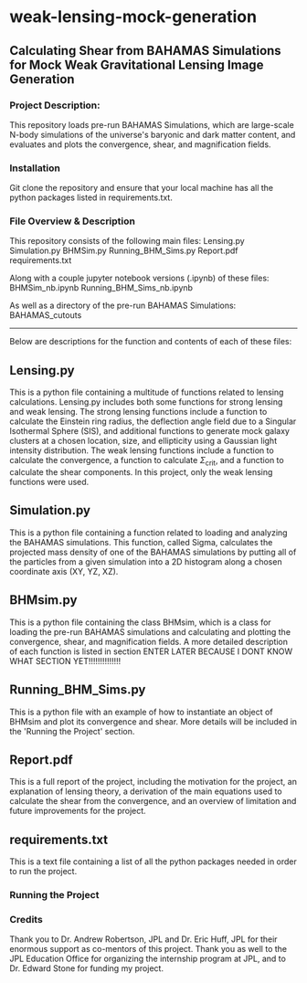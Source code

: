 # weak-lensing-mock-generation

## Calculating Shear from BAHAMAS Simulations for Mock Weak Gravitational Lensing Image Generation

### Project Description:
This repository loads pre-run BAHAMAS Simulations, which are large-scale N-body simulations of the universe's baryonic and dark matter content, and evaluates and plots the convergence, shear, and magnification fields.

### Installation
Git clone the repository and ensure that your local machine has all the python packages listed in requirements.txt.

### File Overview & Description
This repository consists of the following main files:
Lensing.py
Simulation.py
BHMSim.py
Running_BHM_Sims.py
Report.pdf
requirements.txt


Along with a couple jupyter notebook versions (.ipynb) of these files:
BHMSim_nb.ipynb
Running_BHM_Sims_nb.ipynb

As well as a directory of the pre-run BAHAMAS Simulations:
BAHAMAS_cutouts

-------------------------

Below are descriptions for the function and contents of each of these files:

Lensing.py
----------
This is a python file containing a multitude of functions related to lensing calculations. Lensing.py includes both some functions for strong lensing and weak lensing. The strong lensing functions include a function to calculate the Einstein ring radius, the deflection angle field due to a Singular Isothermal Sphere (SIS), and additional functions to generate mock galaxy clusters at a chosen location, size, and ellipticity using a Gaussian light intensity distribution. The weak lensing functions include a function to calculate the convergence, a function to calculate $\Sigma_{\mathrm{crit}}$, and a function to calculate the shear components. In this project, only the weak lensing functions were used.

Simulation.py
-------------
This is a python file containing a function related to loading and analyzing the BAHAMAS simulations. This function, called Sigma, calculates the projected mass density of one of the BAHAMAS simulations by putting all of the particles from a given simulation into a 2D histogram along a chosen coordinate axis (XY, YZ, XZ).

BHMsim.py
---------
This is a python file containing the class BHMsim, which is a class for loading the pre-run BAHAMAS simulations and calculating and plotting the convergence, shear, and magnification fields. A more detailed description of each function is listed in section ENTER LATER BECAUSE I DONT KNOW WHAT SECTION YET!!!!!!!!!!!!!!

Running_BHM_Sims.py
-------------------
This is a python file with an example of how to instantiate an object of BHMsim and plot its convergence and shear. More details will be included in the 'Running the Project' section.

Report.pdf
----------
This is a full report of the project, including the motivation for the project, an explanation of lensing theory, a derivation of the main equations used to calculate the shear from the convergence, and an overview of limitation and future improvements for the project.

requirements.txt
----------------
This is a text file containing a list of all the python packages needed in order to run the project.


### Running the Project

### Credits
Thank you to Dr. Andrew Robertson, JPL and Dr. Eric Huff, JPL for their enormous support as co-mentors of this project. Thank you as well to the JPL Education Office for organizing the internship program at JPL, and to Dr. Edward Stone for funding my project.